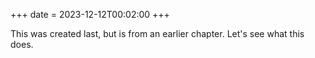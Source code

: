 +++
date = 2023-12-12T00:02:00
+++

This was created last, but is from an earlier chapter. Let's see what this does.